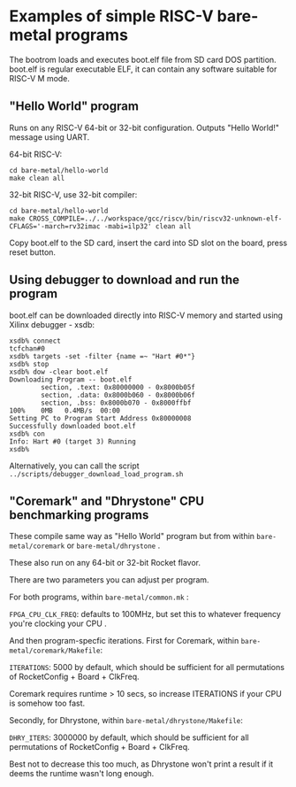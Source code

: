 # Examples of simple RISC-V bare-metal programs

The bootrom loads and executes boot.elf file from SD card DOS partition.
boot.elf is regular executable ELF, it can contain any software suitable for RISC-V M mode.

## "Hello World" program

Runs on any RISC-V 64-bit or 32-bit configuration.
Outputs "Hello World!" message using UART.

64-bit RISC-V:
```
cd bare-metal/hello-world
make clean all
```

32-bit RISC-V, use 32-bit compiler:
```
cd bare-metal/hello-world
make CROSS_COMPILE=../../workspace/gcc/riscv/bin/riscv32-unknown-elf- CFLAGS='-march=rv32imac -mabi=ilp32' clean all
```

Copy boot.elf to the SD card, insert the card into SD slot on the board, press reset button.

## Using debugger to download and run the program

boot.elf can be downloaded directly into RISC-V memory and started using Xilinx debugger - xsdb:

```
xsdb% connect
tcfchan#0
xsdb% targets -set -filter {name =~ "Hart #0*"}
xsdb% stop
xsdb% dow -clear boot.elf
Downloading Program -- boot.elf
        section, .text: 0x80000000 - 0x8000b05f
        section, .data: 0x8000b060 - 0x8000b06f
        section, .bss: 0x8000b070 - 0x8000ffbf
100%    0MB   0.4MB/s  00:00
Setting PC to Program Start Address 0x80000008
Successfully downloaded boot.elf
xsdb% con
Info: Hart #0 (target 3) Running
xsdb%
```
Alternatively, you can call the script `../scripts/debugger_download_load_program.sh`

## "Coremark" and "Dhrystone" CPU benchmarking programs

These compile same way as "Hello World" program but from within `bare-metal/coremark` or `bare-metal/dhrystone` .

These also run on any 64-bit or 32-bit Rocket flavor.

There are two parameters you can adjust per program.

For both programs, within `bare-metal/common.mk` :

`FPGA_CPU_CLK_FREQ`: defaults to 100MHz, but set this to whatever frequency you're clocking your CPU .

And then program-specfic iterations. First for Coremark, within `bare-metal/coremark/Makefile`:

`ITERATIONS`: 5000 by default, which should be sufficient for all permutations of RocketConfig + Board + ClkFreq.

Coremark requires runtime > 10 secs, so increase ITERATIONS if your CPU is somehow too fast.

Secondly, for Dhrystone, within `bare-metal/dhrystone/Makefile`:

`DHRY_ITERS`: 3000000 by default, which should be sufficient for all permutations of RocketConfig + Board + ClkFreq.

Best not to decrease this too much, as Dhrystone won't print a result if it deems the runtime wasn't long enough.

